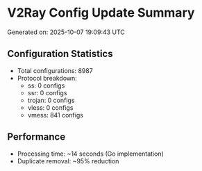 # V2Ray Config Update Summary
Generated on: 2025-10-07 19:09:43 UTC

## Configuration Statistics
- Total configurations: 8987
- Protocol breakdown:
  - ss: 0 configs
  - ssr: 0 configs
  - trojan: 0 configs
  - vless: 0 configs
  - vmess: 841 configs

## Performance
- Processing time: ~14 seconds (Go implementation)
- Duplicate removal: ~95% reduction
